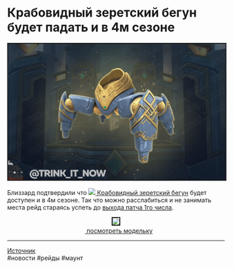 # Крабовидный зеретский бегун будет падать и в 4м сезоне

<html>
<center>
<img src=https://raw.githubusercontent.com/MagicalCow/TrinkIT-News/main/Assets/WH327168/WH327168-1.jpg float=center border=2>
</center>  
</html>

Близзард подтвердили что [![](https://wow.zamimg.com/images/wow/icons/tiny/inv_progenitorbotminemount.gif)
 Крабовидный зеретский бегун](https://ru.wowhead.com/spell=359545/) будет доступен и в 4м сезоне. Так что можно расслабиться и не занимать места рейд стараясь успеть до [выхода патча 1го числа](https://t.me/trink_it_now/6514).  


<center>
<img src=https://wow.zamimg.com/modelviewer/ptr/webthumbs/npc-row/247/102135.jpg float=center border=2><br>
<a href="https://ru.wowhead.com/news/carcinized-zerethsteed-jailer-heroic-mount-will-be-obtainable-in-shadowlands-327168#modelviewer:1:102135:0"><img src="https://wow.zamimg.com/favicon.ico" width="13" height="13"/> посмотреть модельку</a>
</center>


---
[Источник](https://www.wowhead.com/news/327168)  
#новости #рейды #маунт